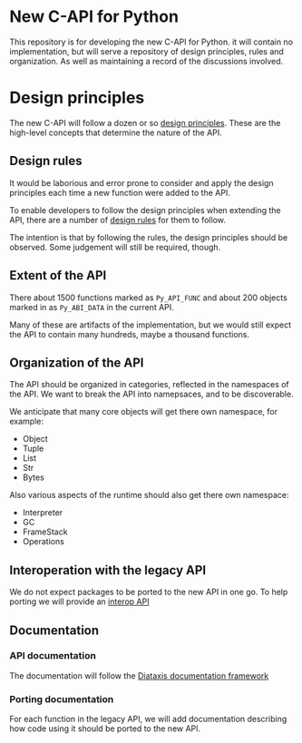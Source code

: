 # New C-API for Python

This repository is for developing the new C-API for Python.
it will contain no implementation, but will serve a repository
of design principles, rules and organization.
As well as maintaining a record of the discussions involved.

# Design principles

The new C-API will follow a dozen or so [design principles](./DesignPrinciples.md).
These are the high-level concepts that determine the nature of the API.

## Design rules

It would be laborious and error prone to consider and apply the design principles
each time a new function were added to the API.

To enable developers to follow the design principles when extending the API,
there are a number of [design rules](./DesignRules.md) for them to follow.

The intention is that by following the rules, the design principles should be observed.
Some judgement will still be required, though.

## Extent of the API

There about 1500 functions marked as `Py_API_FUNC` and about 200 objects
marked in as `Py_ABI_DATA` in the current API.

Many of these are artifacts of the implementation, but we would still expect
the API to contain many hundreds, maybe a thousand functions.

## Organization of the API

The API should be organized in categories, reflected in the namespaces of the API.
We want to break the API into namepsaces, and to be discoverable.

We anticipate that many core objects will get there own namespace, for example:

* Object
* Tuple
* List
* Str
* Bytes

Also various aspects of the runtime should also get there own namespace:

* Interpreter
* GC
* FrameStack
* Operations

## Interoperation with the legacy API

We do not expect packages to be ported to the new API in one go.
To help porting we will provide an [interop API](./Interop.md)

## Documentation

### API documentation

The documentation will follow the [Diataxis documentation framework](https://diataxis.fr/)

### Porting documentation

For each function in the legacy API, we will add documentation describing how code
using it should be ported to the new API.